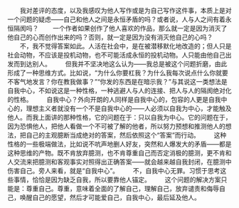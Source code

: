 　　我对差评的态度，以及我感叹为他人写作或是为自己写作这件事，本质上是对一个问题的疑虑——自己和他人之间是永恒矛盾的吗？或者说，人与人之间有着永恒隔阂吗？
　　一个作者如果创作了他人喜欢的作品，那么就一定是因为消灭了他自己的心而创作出来的吗？否则，就一定是因为没有消灭他自己的心吗？
　　不，我不觉得答案如此。人活在社会中，是在被潜移默化地改造的；但人只是社会动物，不应该是投机动物，也不可能活成永恒的投机动物。人只能由他自己出发而到达别人。
　　但我并不坚决地这么认为——我总是被这个问题折磨，由此形成了一种思维方式。比如说，“为什么你要杠我？为什么我每次说点什么你就要不客气地发言？你在教我做事？”“你发的东西是在暗示我？”与其说这一类想法是自我中心，不如说这是一种性格，一种逃避人与人的连接、把人与人的隔阂绝对化的性格。
　　自我中心？外向开朗的人同样是自我中心的，包容的人更是自我中心的，理想主义者就没有一个不是自我中心的——人必须以自我为中心，才能触及他人。而我上面讲的那种性格，它的问题在于：只以自我为中心。它的问题在于，因为恐惧他人，把他人看做一个不可被了解的他者，所以努力预想和推测他人的想法，把自己的主观臆断当成绝对的答案，然后依照这个“答案”而行动。
　　这种性格的一些极端做法，比如说不吭声地删人好友，突然和人爆发大的矛盾——都是这种思维的产物。既不肯放弃臆测，也不肯尊重自己而否定消极的臆测，更不肯和人交流来把臆测和客观事实对照得出正确答案——就会越来越自我封闭，在臆测中伤害自己。旁人来看，就是“自我中心”。
　　不，自我中心无罪。习惯于思考这些事情，恰恰是因为缺乏自我，所以要靠他人锚定。
　　这个问题的解决方案只能是：尊重自己。尊重，意味着全面的了解自己，理解自己，放弃谴责和侮辱自己，唤醒自己的愿望，然后才可能爱自己，自我中心，最后延及他人。
<!-- ##{"timestamp":1703069854}## -->